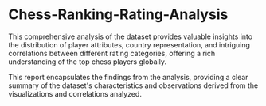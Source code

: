 # Chess-Ranking-Rating-Analysis
 
This comprehensive analysis of the dataset provides valuable insights into the distribution of player attributes, country representation, and intriguing correlations between different rating categories, offering a rich understanding of the top chess players globally.

This report encapsulates the findings from the analysis, providing a clear summary of the dataset's characteristics and observations derived from the visualizations and correlations analyzed.
